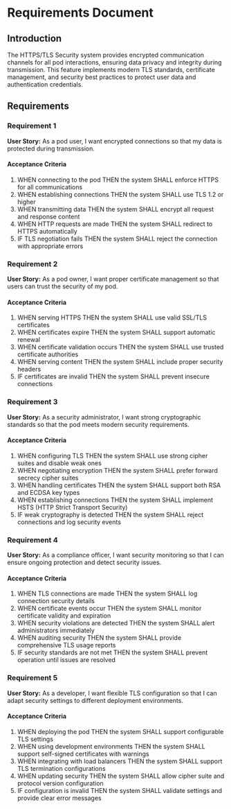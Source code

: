 # Requirements Document

## Introduction

The HTTPS/TLS Security system provides encrypted communication channels for all pod interactions, ensuring data privacy and integrity during transmission. This feature implements modern TLS standards, certificate management, and security best practices to protect user data and authentication credentials.

## Requirements

### Requirement 1

**User Story:** As a pod user, I want encrypted connections so that my data is protected during transmission.

#### Acceptance Criteria

1. WHEN connecting to the pod THEN the system SHALL enforce HTTPS for all communications
2. WHEN establishing connections THEN the system SHALL use TLS 1.2 or higher
3. WHEN transmitting data THEN the system SHALL encrypt all request and response content
4. WHEN HTTP requests are made THEN the system SHALL redirect to HTTPS automatically
5. IF TLS negotiation fails THEN the system SHALL reject the connection with appropriate errors

### Requirement 2

**User Story:** As a pod owner, I want proper certificate management so that users can trust the security of my pod.

#### Acceptance Criteria

1. WHEN serving HTTPS THEN the system SHALL use valid SSL/TLS certificates
2. WHEN certificates expire THEN the system SHALL support automatic renewal
3. WHEN certificate validation occurs THEN the system SHALL use trusted certificate authorities
4. WHEN serving content THEN the system SHALL include proper security headers
5. IF certificates are invalid THEN the system SHALL prevent insecure connections

### Requirement 3

**User Story:** As a security administrator, I want strong cryptographic standards so that the pod meets modern security requirements.

#### Acceptance Criteria

1. WHEN configuring TLS THEN the system SHALL use strong cipher suites and disable weak ones
2. WHEN negotiating encryption THEN the system SHALL prefer forward secrecy cipher suites
3. WHEN handling certificates THEN the system SHALL support both RSA and ECDSA key types
4. WHEN establishing connections THEN the system SHALL implement HSTS (HTTP Strict Transport Security)
5. IF weak cryptography is detected THEN the system SHALL reject connections and log security events

### Requirement 4

**User Story:** As a compliance officer, I want security monitoring so that I can ensure ongoing protection and detect security issues.

#### Acceptance Criteria

1. WHEN TLS connections are made THEN the system SHALL log connection security details
2. WHEN certificate events occur THEN the system SHALL monitor certificate validity and expiration
3. WHEN security violations are detected THEN the system SHALL alert administrators immediately
4. WHEN auditing security THEN the system SHALL provide comprehensive TLS usage reports
5. IF security standards are not met THEN the system SHALL prevent operation until issues are resolved

### Requirement 5

**User Story:** As a developer, I want flexible TLS configuration so that I can adapt security settings to different deployment environments.

#### Acceptance Criteria

1. WHEN deploying the pod THEN the system SHALL support configurable TLS settings
2. WHEN using development environments THEN the system SHALL support self-signed certificates with warnings
3. WHEN integrating with load balancers THEN the system SHALL support TLS termination configurations
4. WHEN updating security THEN the system SHALL allow cipher suite and protocol version configuration
5. IF configuration is invalid THEN the system SHALL validate settings and provide clear error messages